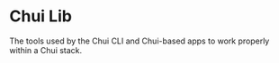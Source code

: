 # Chui Lib

The tools used by the Chui CLI and Chui-based apps to work properly within a Chui stack.